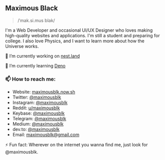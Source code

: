 ## Maximous Black

> /ˈmak.si.mus blak/

I'm a Web Developer and occasional UI/UX Designer who loves making high-quality websites and applications. I'm still a student and preparing for college. I also love Physics, and I want to learn more about how the Universe works.

🔭 I’m currently working on [nest.land](https://nest.land/)

🌱 I’m currently learning [Deno](https://deno.land/)

### 📫 How to reach me:

- Website: [maximousblk.now.sh](https://maximousblk.now.sh/)
- Twitter: [@maximousblk](https://twitter.com/maximousblk)
- Instagram: [@maximousblk](https://instagram.com/maximousblk)
- Reddit: [u/maximousblk](http://reddit.com/u/maximousblk)
- Keybase: [@maximousblk](https://keybase.io/maximousblk)
- Telegram: [@maximousblk](https://t.me/maximousblk)
- Medium: [@maximousblk](https://medium.com/@maximousblk)
- dev.to: [@maximousblk](https://dev.to/maximousblk)
- Email: [maximousblk@gmail.com](mailto:maximousblk@gmail.com)

⚡ Fun fact: Wherever on the internet you wanna find me, just look for @maximousblk.
